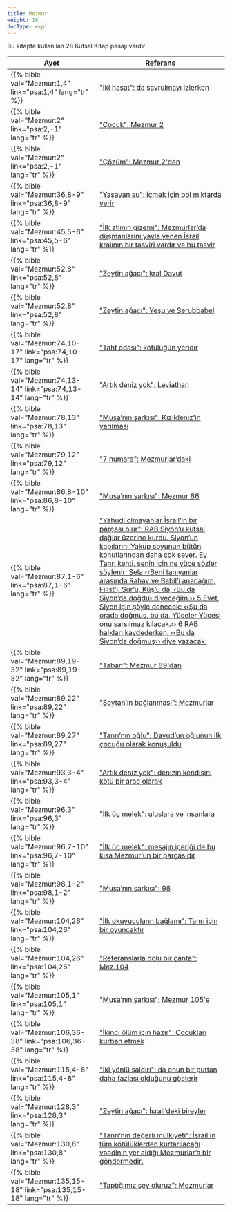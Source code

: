 ```yaml
---
title: Mezmur
weight: 18
docType: expl
---
```


Bu kitapta kullanılan 28 Kutsal Kitap pasajı vardır

| Ayet | Referans |
|-------|-----------|
| {{% bible val="Mezmur:1,4" link="psa:1,4" lang="tr" %}} | ["İki hasat": da savrulmayı izlerken](/expl/../expl/content/harvest/gods-army-and-the-seven-angels#c8c5) |
| {{% bible val="Mezmur:2" link="psa:2,-1" lang="tr" %}} | ["Çocuk": Mezmur 2](/expl/../expl/content/jesus/a-different-christmas-story#8ae1) |
| {{% bible val="Mezmur:2" link="psa:2,-1" lang="tr" %}} | ["Çözüm": Mezmur 2'den ](/expl/../expl/content/letters/the-letter-to-the-church-in-thyatira#ac15) |
| {{% bible val="Mezmur:36,8-9" link="psa:36,8-9" lang="tr" %}} | ["Yaşayan su": içmek için bol miktarda verir](/expl/../expl/content/paradise/the-new-jerusalem#34a7) |
| {{% bible val="Mezmur:45,5-6" link="psa:45,5-6" lang="tr" %}} | ["İlk atlının gizemi": Mezmurlar’da düşmanlarını yayla yenen İsrail kralının bir tasviri vardır ve bu tasvir](/expl/../expl/content/seals/the-mystery-of-the-four-horse-men#dba7) |
| {{% bible val="Mezmur:52,8" link="psa:52,8" lang="tr" %}} | ["Zeytin ağacı": kral Davut](/expl/../expl/background/israel/the-church-is-part-of-israel#5ef1) |
| {{% bible val="Mezmur:52,8" link="psa:52,8" lang="tr" %}} | ["Zeytin ağacı": Yeşu ve Serubbabel](/expl/../expl/background/israel/the-church-is-part-of-israel#5ef1) |
| {{% bible val="Mezmur:74,10-17" link="psa:74,10-17" lang="tr" %}} | ["Taht odası": kötülüğün yeridir](/expl/../expl/content/worship/worship-in-the-throne-room#54a4) |
| {{% bible val="Mezmur:74,13-14" link="psa:74,13-14" lang="tr" %}} | ["Artık deniz yok": Leviathan](/expl/../expl/content/paradise/the-new-jerusalem#65aa) |
| {{% bible val="Mezmur:78,13" link="psa:78,13" lang="tr" %}} | ["Musa’nın şarkısı": Kızıldeniz’in yarılması](/expl/../expl/content/harvest/gods-army-and-the-seven-angels#e8d4) |
| {{% bible val="Mezmur:79,12" link="psa:79,12" lang="tr" %}} | ["7 numara": Mezmurlar’daki](/expl/../expl/background/structure/the-use-of-numbers-in-the-book-of-revelation#a499) |
| {{% bible val="Mezmur:86,8-10" link="psa:86,8-10" lang="tr" %}} | ["Musa’nın şarkısı": Mezmur 86](/expl/../expl/content/harvest/gods-army-and-the-seven-angels#e8d4) |
| {{% bible val="Mezmur:87,1-6" link="psa:87,1-6" lang="tr" %}} | ["Yahudi olmayanlar İsrail’in bir parçası olur": RAB Siyon’u kutsal dağlar üzerine kurdu. Siyon’un kapılarını Yakup soyunun bütün konutlarından daha çok sever. Ey Tanrı kenti, senin için ne yüce sözler söylenir: Sela ‹‹Beni tanıyanlar arasında Rahav ve Babil’i anacağım, Filist’i, Sur’u, Kûş’u da; ‹Bu da Siyon’da doğdu› diyeceğim.›› 5 Evet, Siyon için şöyle denecek: ‹‹Şu da orada doğmuş, bu da, Yüceler Yücesi onu sarsılmaz kılacak.›› 6 RAB halkları kaydederken, ‹‹Bu da Siyon’da doğmuş›› diye yazacak.](/expl/../expl/background/israel/the-remnant-of-israel#6f36) |
| {{% bible val="Mezmur:89,19-32" link="psa:89,19-32" lang="tr" %}} | ["Taban": Mezmur 89'dan](/expl/../expl/content/vision/setting-the-foundation#8853) |
| {{% bible val="Mezmur:89,22" link="psa:89,22" lang="tr" %}} | ["Şeytan’ın bağlanması": Mezmurlar](/expl/../expl/content/1000y/the-thousand-year-kingdom#1f30) |
| {{% bible val="Mezmur:89,27" link="psa:89,27" lang="tr" %}} | ["Tanrı’nın oğlu": Davud’un oğlunun ilk çocuğu olarak konuşuldu](/expl/../expl/background/israel/the-church-is-part-of-israel#bb1b) |
| {{% bible val="Mezmur:93,3-4" link="psa:93,3-4" lang="tr" %}} | ["Artık deniz yok": denizin kendisini kötü bir araç olarak ](/expl/../expl/content/paradise/the-new-jerusalem#65aa) |
| {{% bible val="Mezmur:96,3" link="psa:96,3" lang="tr" %}} | ["İlk üç melek": uluslara ve insanlara](/expl/../expl/content/harvest/gods-army-and-the-seven-angels#040b) |
| {{% bible val="Mezmur:96,7-10" link="psa:96,7-10" lang="tr" %}} | ["İlk üç melek": mesajın içeriği de bu kısa Mezmur’un bir parçasıdır](/expl/../expl/content/harvest/gods-army-and-the-seven-angels#040b) |
| {{% bible val="Mezmur:98,1-2" link="psa:98,1-2" lang="tr" %}} | ["Musa’nın şarkısı": 98](/expl/../expl/content/harvest/gods-army-and-the-seven-angels#e8d4) |
| {{% bible val="Mezmur:104,26" link="psa:104,26" lang="tr" %}} | ["İlk okuyucuların bağlamı": Tanrı için bir oyuncaktır](/expl/../expl/content/beasts/the-beasts-and-the-666-in-historical-context#b8d0) |
| {{% bible val="Mezmur:104,26" link="psa:104,26" lang="tr" %}} | ["Referanslarla dolu bir çanta": Mez.104](/expl/../expl/content/beasts/the-nature-of-the-beast-in-the-book-of-revelation#042c) |
| {{% bible val="Mezmur:105,1" link="psa:105,1" lang="tr" %}} | ["Musa’nın şarkısı": Mezmur 105'e](/expl/../expl/content/harvest/gods-army-and-the-seven-angels#e8d4) |
| {{% bible val="Mezmur:106,36-38" link="psa:106,36-38" lang="tr" %}} | ["İkinci ölüm için hazır": Çocukları kurban etmek](/expl/../expl/content/paradise/the-new-jerusalem#d33d) |
| {{% bible val="Mezmur:115,4-8" link="psa:115,4-8" lang="tr" %}} | ["İki yönlü saldırı": da onun bir puttan daha fazlası olduğunu gösterir](/expl/../expl/content/beasts/the-nature-of-the-beast-in-the-book-of-revelation#6999) |
| {{% bible val="Mezmur:128,3" link="psa:128,3" lang="tr" %}} | ["Zeytin ağacı": İsrail’deki bireyler](/expl/../expl/background/israel/the-church-is-part-of-israel#5ef1) |
| {{% bible val="Mezmur:130,8" link="psa:130,8" lang="tr" %}} | ["Tanrı’nın değerli mülkiyeti": İsrail’in tüm kötülüklerden kurtarılacağı vaadinin yer aldığı Mezmurlar’a bir göndermedir.](/expl/../expl/background/israel/the-church-is-part-of-israel#5369) |
| {{% bible val="Mezmur:135,15-18" link="psa:135,15-18" lang="tr" %}} | ["Taptığımız şey oluruz": Mezmurlar](/expl/../appl/topics/power/worship#a481) |
